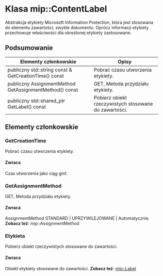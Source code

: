 # <a name="class-mipcontentlabel"></a>Klasa mip::ContentLabel 
Abstrakcja etykiety Microsoft Information Protection, która jest stosowana do elementu zawartości, zwykle dokumentu.
Oprócz informacji etykiety przechowuje właściwości dla określonej etykiety zastosowane.
  
## <a name="summary"></a>Podsumowanie
 Elementy członkowskie                        | Opisy                                
--------------------------------|---------------------------------------------
publiczny std::string const & GetCreationTime() const  |  Pobrać czasu utworzenia etykiety.
publiczny AssignmentMethod GetAssignmentMethod() const  |  GET, Metoda przydziału etykiety.
publiczny std::shared_ptr<Label> GetLabel() const  |  Pobierz obiekt rzeczywistych stosowane do zawartości.
  
## <a name="members"></a>Elementy członkowskie
  
### <a name="getcreationtime"></a>GetCreationTime
Pobrać czasu utworzenia etykiety.
  
#### <a name="returns"></a>Zwraca
Czas utworzenia jako ciąg gmt.
  
### <a name="getassignmentmethod"></a>GetAssignmentMethod
GET, Metoda przydziału etykiety.
  
#### <a name="returns"></a>Zwraca
AssignmentMethod STANDARD | UPRZYWILEJOWANE | Automatycznie. 
**Zobacz też**: mip::AssignmentMethod
  
### <a name="label"></a>Etykieta
Pobierz obiekt rzeczywistych stosowane do zawartości.
  
#### <a name="returns"></a>Zwraca
Obiekt etykiety stosowane do zawartości. 
**Zobacz też**: [mip::Label](#classmip_1_1_label)